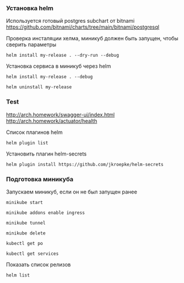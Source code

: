 ### Установка helm

Используется готовый postgres subchart от bitnami   
https://github.com/bitnami/charts/tree/main/bitnami/postgresql

Проверка инсталяции хелма, миникуб должен быть запущен, чтобы сверить параметры

```shell
helm install my-release . --dry-run --debug
```

Установка сервиса в миникуб через helm

```shell
helm install my-release . --debug
```

```shell
helm uninstall my-release
```

### Test

http://arch.homework/swagger-ui/index.html  
http://arch.homework/actuator/health

Список плагинов helm
```shell
helm plugin list
```
Установить плагин helm-secrets
```shell
helm plugin install https://github.com/jkroepke/helm-secrets
```

### Подготовка миникуба
Запускаем миникуб, если он не был запущен ранее
```shell
minikube start
```
```shell
minikube addons enable ingress
```

```shell
minikube tunnel
```

```shell
minikube delete
```

```shell
kubectl get po
```

```shell
kubectl get services
```
Показать список релизов
```shell
helm list
```


